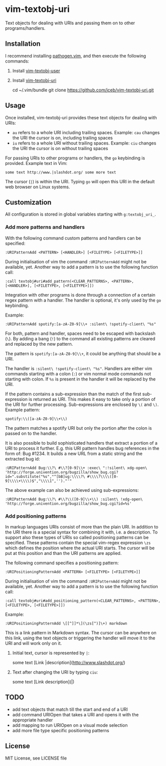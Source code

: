 vim-textobj-uri
===============

Text objects for dealing with URIs and passing them on to other
programs/handlers.

## Installation
I recommend installing [pathogen.vim](https://github.com/tpope/vim-pathogen),
and then execute the following commands:

1. Install [vim-textobj-user](https://github.com/kana/vim-textobj-user)
2. Install [vim-textobj-uri](https://github.com/jceb/vim-textobj-uri)

     cd ~/.vim/bundle
     git clone https://github.com/jceb/vim-textobj-uri.git

## Usage
Once installed, vim-textobj-uri provides these text objects for dealing with
URIs:
- `au` refers to a whole URI including trailing spaces.  Example: `cau` changes
  the URI the cursor is on, including trailing spaces
- `iu` refers to a whole URI without trailing spaces.  Example: `ciu` changes
  the URI the cursor is on without trailing spaces

For passing URIs to other programs or handlers, the `go` keybinding is provided.
Example text in Vim:

    some text http://www.|slashdot.org/ some more text

The cursor (`|`) is within the URI.  Typing `go` will open this URI in the
default web browser on Linux systems.

## Customization
All configuration is stored in global variables starting with `g:textobj_uri_`.

### Add more patterns and handlers
With the following command custom patterns and handlers can be specified:

    :URIPatternAdd <PATTERN> [<HANDLER>] [<FILETYPE> [<FILETYPE>]]

During initialisation of vim the command `:URIPatternAdd` might not be
available, yet.  Another way to add a pattern is to use the following function
call:

	:call textobj#uri#add_pattern(<CLEAR_PATTERNS>, <PATTERN>, [<HANDLER>], [<FILETYPE>, [<FILETYPE>]])

Integration with other programs is done through a connection of a certain regex
pattern with a handler.  The handler is optional, it's only used by the `go`
keybinding.

Example:

    :URIPatternAdd spotify:[a-zA-Z0-9]\\+ :silent\ !spotify-client\ "%s"

For both, pattern and handler, spaces need to be escaped with backslash (`\`).
By adding a bang (`!`) to the command all existing patterns are cleared and
replaced by the new pattern.

The pattern is `spotify:[a-zA-Z0-9]\\+`, it could be anything that should be a
URI.

The handler is `:silent\ !spotify-client\ "%s"`.  Handlers are either vim
commands starting with a colon (`:`) or vim normal mode commands not starting
with colon.  If `%s` is present in the handler it will be replaced by the URI.

If the pattern contains a sub-expression than the match of the first
sub-expression is returned as URI.  This makes it easy to take only a portion of
the URI for further processing.  Sub-expressions are enclosed by `\(` and `\)`.
Example pattern:

    spotify:\\([a-zA-Z0-9]\\+\\)

The pattern matches a spotify URI but only the portion after the colon is passed
on to the handler.


It is also possible to build sophisticated handlers that extract a portion of a
URI to process it further.  E.g. this URI pattern handles bug references in the
form of: Bug #1234.  It builds a new URL from a static string and the extracted
bug id:

    :URIPatternAdd Bug:\\?\ #\\?[0-9]\\+ :exec\ ":!silent\ xdg-open\ 'http://forge.univention.org/bugzilla/show_bug.cgi?id=".substitute("%s","^[bB]ug:\\\\?\ #\\\\?\\\\([0-9]\\\\+\\\\)$","\\\\1",'')."'"

The above example can also be achieved using sub-expressions:

    :URIPatternAdd Bug:\\?\ #\\?\\([0-9]\\+\\) :silent\ !xdg-open\ 'http://forge.univention.org/bugzilla/show_bug.cgi?id=%s'

### Add positioning patterns
In markup languages URIs consist of more than the plain URI.  In addition to the
URI there is a special syntax for combining it with, i.e. a description.  To
support also these types of URIs so called positioning patterns can be
specified.  These patterns contain the special vim-regex expression `\zs` which
defines the position where the actual URI starts.  The cursor will be put at
this position and than the URI patterns are applied.

The following command specifies a positioning pattern:

    :URIPositioningPatternAdd <PATTERN> [<FILETYPE> [<FILETYPE>]]

During initialisation of vim the command `:URIPatternAdd` might not be
available, yet.  Another way to add a pattern is to use the following function
call:

	:call textobj#uri#add_positioning_pattern(<CLEAR_PATTERNS>, <PATTERN>, [<FILETYPE>, [<FILETYPE>]])

Example:

 	:URIPositioningPatternAdd \[[^]]*\](\zs[^)]\+) markdown

This is a link pattern in Markdown syntax.  The cursor can be anywhere on this
link, using the text objects or triggering the handler will move it to the URI
and will work only on it.

1. Initial text, cursor is represented by `|`:


    some text \[Link |description\](http://www.slashdot.org/)

2. Text after changing the URI by typing `ciu`:


    some text \[Link description\](|)

## TODO
- add text objects that match till the start and end of a URI
- add command URIOpen that takes a URI and opens it with the appropriate handler
- add mapping to run URIOpen on a visual mode selection
- add more file type specific positioning patterns

## License
MIT License, see LICENSE file
